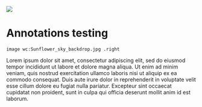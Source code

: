 [![](https://v3.juncture-digital.org/images/wb.svg)](https://v3.juncture-digital.org/wb)

# Annotations testing

`image wc:Sunflower_sky_backdrop.jpg .right`

Lorem ipsum dolor sit amet, consectetur adipiscing elit, sed do eiusmod tempor incididunt ut labore et dolore magna aliqua. Ut enim ad minim veniam, quis nostrud exercitation ullamco laboris nisi ut aliquip ex ea commodo consequat. Duis aute irure dolor in reprehenderit in voluptate velit esse cillum dolore eu fugiat nulla pariatur. Excepteur sint occaecat cupidatat non proident, sunt in culpa qui officia deserunt mollit anim id est laborum.